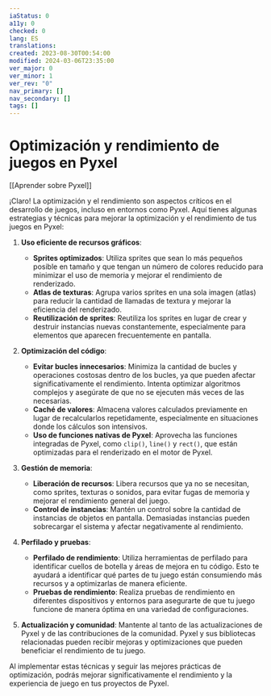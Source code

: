 ```yaml
---
iaStatus: 0
a11y: 0
checked: 0
lang: ES
translations: 
created: 2023-08-30T00:54:00
modified: 2024-03-06T23:35:00
ver_major: 0
ver_minor: 1
ver_rev: "0"
nav_primary: []
nav_secondary: []
tags: []
---
```

# Optimización y rendimiento de juegos en Pyxel

[[Aprender sobre Pyxel]]

 ¡Claro! La optimización y el rendimiento son aspectos críticos en el desarrollo de juegos, incluso en entornos como Pyxel. Aquí tienes algunas estrategias y técnicas para mejorar la optimización y el rendimiento de tus juegos en Pyxel:

1. **Uso eficiente de recursos gráficos**:
   - **Sprites optimizados**: Utiliza sprites que sean lo más pequeños posible en tamaño y que tengan un número de colores reducido para minimizar el uso de memoria y mejorar el rendimiento de renderizado.
   - **Atlas de texturas**: Agrupa varios sprites en una sola imagen (atlas) para reducir la cantidad de llamadas de textura y mejorar la eficiencia del renderizado.
   - **Reutilización de sprites**: Reutiliza los sprites en lugar de crear y destruir instancias nuevas constantemente, especialmente para elementos que aparecen frecuentemente en pantalla.

2. **Optimización del código**:
   - **Evitar bucles innecesarios**: Minimiza la cantidad de bucles y operaciones costosas dentro de los bucles, ya que pueden afectar significativamente el rendimiento. Intenta optimizar algoritmos complejos y asegúrate de que no se ejecuten más veces de las necesarias.
   - **Caché de valores**: Almacena valores calculados previamente en lugar de recalcularlos repetidamente, especialmente en situaciones donde los cálculos son intensivos.
   - **Uso de funciones nativas de Pyxel**: Aprovecha las funciones integradas de Pyxel, como `clip()`, `line()` y `rect()`, que están optimizadas para el renderizado en el motor de Pyxel.

3. **Gestión de memoria**:
   - **Liberación de recursos**: Libera recursos que ya no se necesitan, como sprites, texturas o sonidos, para evitar fugas de memoria y mejorar el rendimiento general del juego.
   - **Control de instancias**: Mantén un control sobre la cantidad de instancias de objetos en pantalla. Demasiadas instancias pueden sobrecargar el sistema y afectar negativamente al rendimiento.

4. **Perfilado y pruebas**:
   - **Perfilado de rendimiento**: Utiliza herramientas de perfilado para identificar cuellos de botella y áreas de mejora en tu código. Esto te ayudará a identificar qué partes de tu juego están consumiendo más recursos y a optimizarlas de manera eficiente.
   - **Pruebas de rendimiento**: Realiza pruebas de rendimiento en diferentes dispositivos y entornos para asegurarte de que tu juego funcione de manera óptima en una variedad de configuraciones.

5. **Actualización y comunidad**: Mantente al tanto de las actualizaciones de Pyxel y de las contribuciones de la comunidad. Pyxel y sus bibliotecas relacionadas pueden recibir mejoras y optimizaciones que pueden beneficiar el rendimiento de tu juego.

Al implementar estas técnicas y seguir las mejores prácticas de optimización, podrás mejorar significativamente el rendimiento y la experiencia de juego en tus proyectos de Pyxel.